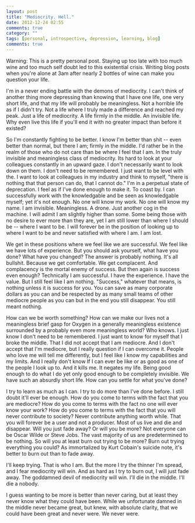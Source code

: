 ```yaml
---
layout: post
title: "Mediocrity. Hell."
date: 2012-12-24 02:55
comments: true
category: ""
tags: [personal, introspective, depression, learning, blog]
comments: true
---
```


Warning: This is a pretty personal post. Staying up too late with too much wine
and too much self doubt led to this existential crisis. Writing blog posts when
you're alone at 3am after nearly 2 bottles of wine can make you question your life.
<!--more-->

I'm in a never ending battle with the demons of mediocrity. I can't think of another thing more depressing than knowing that I have one life, one very short life, and that my life will probably be meaningless. Not a horrible life as if I didn't try. Not a life where I truly made a difference and reached my peak. Just a life of mediocrity. A life firmly in the middle. An invisible life. Why even live this life if you'll end it with no greater impact than before it existed?

So I'm constantly fighting to be better. I know I'm better than shit -- even better than normal, but there I am; firmly in the middle. I'd rather be in the realm of those who do not care than be where I feel that I am. In the truly invisible and meaningless class of mediocrity. Its hard to look at your colleagues constantly in an upward gaze. I don't necessarily want to look down on them. I don't need to be remembered. I just want to be level with the. I want to look at colleagues in my industry and think to myself, "there is nothing that that person can do, that I cannot do." I'm in a perpetual state of deprecation. I feel as if I've done enough to make it. To coast by. I can successfully work with the knowledgable and be seen as knowledgable myself; yet it's not enough. No one will know my work. No one will know my name. I am invisible. Meaningless. A drone. Just another cog in the machine. I will admit I am slightly higher than some. Some being those with no desire to ever more than they are, yet I am still lower than where I should be -- where I want to be. I will forever be in the position of looking up to where I want to be and never satisfied with where I am. I am lost.

We get in these positions where we feel like we are successful. We feel like we have lots of experience. But you should ask yourself, what have you done? What have you changed? The answer is probably nothing. It's all bullshit. Because we get comfortable. We get complacent. And complacency is the mortal enemy of success. But then again is success even enough? Technically I am successful. I have the experience. I have the value. But I still feel like I am nothing. "Success," whatever that means, is nothing unless it is success for you. You can save as many corporate dollars as you can and be respected by as many small teams of other mediocre people as you can but in the end you still disappear. You still meant nothing.

How can we be worth something? How can we make our lives not a meaningless brief gasp for Oxygen in a generally meaningless existence surrounded by a probably even more meaningless world? Who knows. I just know I don't need to be remembered. I just want to know for myself that I broke the middle. That I did not accept that I am mediocre. And I don't accept that I'm mediocre, but I really question if I can overcome it. People who love me will tell me differently, but I feel like I know my capabilities and my limits. And I really don't know If I can ever be like or as good as one of the people I look up to. And it kills me. It negates my life. Being good enough to do what I do yet only good enough to be completely invisible. We have such an absurdly short life. How can you settle for what you've done?

I try to learn as much as I can. I try to do more than I've done before. I still doubt it'll ever be enough. How do you come to terms with the fact that you are mediocre? How do you come to terms with the fact no one will ever know your work? How do you come to terms with the fact that you will never contribute to society? Never contribute anything worth while. That you will forever be a user and not a producer. Most of us live and die and disappear. Will you just fade away? Or will you be more? Not everyone can be Oscar Wilde or Steve Jobs. The vast majority of us are predetermined to be nothing. So will you at least burn out trying to be more? Burn out trying everything you could? As immortalized by Kurt Cobain's suicide note, it's better to burn out than to fade away.

I'll keep trying. That is who I am. But the more I try the thinner I'm spread, and I fear mediocrity will win. And as hard as I try to burn out, I will just fade away. The goddamned devil of mediocrity will win. I'll die in the middle. I'll die a nobody.

I guess wanting to be more is better than never caring, but at least they never know what they could have been. While we unfortunate damned in the middle never became great, but knew, with absolute clarity, that we could have been great and never were. We never were.
